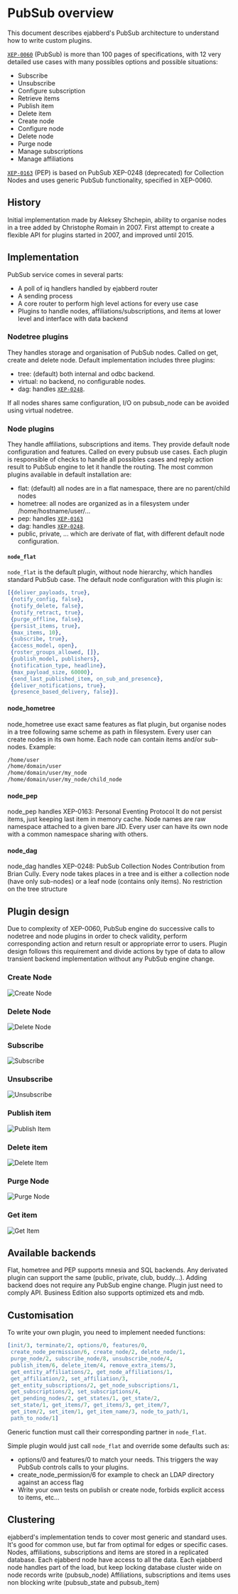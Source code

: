 # PubSub overview

This document describes ejabberd's PubSub architecture to understand how to write custom plugins.

[`XEP-0060`](https://xmpp.org/extensions/xep-0060.html) (PubSub) is more than 100 pages of specifications, with 12 very detailed use cases with many possibles options and possible situations:

- Subscribe
- Unsubscribe
- Configure subscription
- Retrieve items
- Publish item
- Delete item
- Create node
- Configure node
- Delete node
- Purge node
- Manage subscriptions
- Manage affiliations

[`XEP-0163`](https://xmpp.org/extensions/xep-0163.html) (PEP) is based on PubSub XEP-0248 (deprecated) for Collection Nodes and uses generic PubSub functionality, specified in XEP-0060.

## History

Initial implementation made by Aleksey Shchepin, ability to organise nodes in a tree added by Christophe Romain in 2007.
First attempt to create a flexible API for plugins started in 2007, and improved until 2015.

## Implementation

PubSub service comes in several parts:

- A poll of iq handlers handled by ejabberd router
- A sending process
- A core router to perform high level actions for every use case
- Plugins to handle nodes, affiliations/subscriptions, and items at lower level and interface with data backend

### Nodetree plugins

They handles storage and organisation of PubSub nodes. Called on get, create and delete node.
Default implementation includes three plugins:

- tree: (default) both internal and odbc backend.
- virtual: no backend, no configurable nodes.
- dag: handles [`XEP-0248`](https://xmpp.org/extensions/xep-0248.html).

If all nodes shares same configuration, I/O on pubsub_node can be avoided using virtual nodetree.

### Node plugins

They handle affiliations, subscriptions and items. They provide default node configuration and features. Called on every pubsub use cases.
Each plugin is responsible of checks to handle all possibles cases and reply action result to PubSub engine to let it handle the routing.
The most common plugins available in default installation are:

- flat: (default) all nodes are in a flat namespace, there are no parent/child nodes
- hometree: all nodes are organized as in a filesystem under /home/hostname/user/...
- pep: handles [`XEP-0163`](https://xmpp.org/extensions/xep-0163.html)
- dag: handles [`XEP-0248`](https://xmpp.org/extensions/xep-0248.html).
- public, private, ... which are derivate of flat, with different default node configuration.

#### `node_flat`

`node_flat` is the default plugin, without node hierarchy, which handles standard PubSub case.
The default node configuration with this plugin is:

``` erlang
[{deliver_payloads, true},
 {notify_config, false},
 {notify_delete, false},
 {notify_retract, true},
 {purge_offline, false},
 {persist_items, true},
 {max_items, 10},
 {subscribe, true},
 {access_model, open},
 {roster_groups_allowed, []},
 {publish_model, publishers},
 {notification_type, headline},
 {max_payload_size, 60000},
 {send_last_published_item, on_sub_and_presence},
 {deliver_notifications, true},
 {presence_based_delivery, false}].
```

#### node_hometree

node_hometree use exact same features as flat plugin, but organise nodes in a tree following same scheme as path in filesystem.
Every user can create nodes in its own home. Each node can contain items and/or sub-nodes. Example:

``` sh
/home/user
/home/domain/user
/home/domain/user/my_node
/home/domain/user/my_node/child_node
```

#### node_pep

node_pep handles XEP-0163: Personal Eventing Protocol
It do not persist items, just keeping last item in memory cache. Node names are raw namespace attached to a given bare JID. Every user can have its own node with a common namespace sharing with others.

#### node_dag

node_dag handles XEP-0248: PubSub Collection Nodes Contribution from Brian Cully.
Every node takes places in a tree and is either a collection node (have only sub-nodes) or a leaf node (contains only items).
No restriction on the tree structure

## Plugin design

Due to complexity of XEP-0060, PubSub engine do successive calls to nodetree and node plugins in order to check validity, perform corresponding action and return result or appropriate error to users.
Plugin design follows this requirement and divide actions by type of data to allow transient backend implementation without any PubSub engine change.

### Create Node

![Create Node](./images/create_node.png)

### Delete Node

![Delete Node](./images/delete_node.png)

### Subscribe

![Subscribe](./images/subscribe.png)

### Unsubscribe

![Unsubscribe](./images/unsubscribe.png)

### Publish item

![Publish Item](./images/publish_item.png)

### Delete item

![Delete Item](./images/delete_item.png)

### Purge Node

![Purge Node](./images/purge_node.png)

### Get item

![Get Item](./images/get_item.png)

## Available backends

Flat, hometree and PEP supports mnesia and SQL backends.
Any derivated plugin can support the same (public, private, club, buddy...).
Adding backend does not require any PubSub engine change. Plugin just need to comply API.
Business Edition also supports optimized ets and mdb.

## Customisation

To write your own plugin, you need to implement needed functions:

``` erlang
[init/3, terminate/2, options/0, features/0,
 create_node_permission/6, create_node/2, delete_node/1,
 purge_node/2, subscribe_node/8, unsubscribe_node/4,
 publish_item/6, delete_item/4, remove_extra_items/3,
 get_entity_affiliations/2, get_node_affiliations/1,
 get_affiliation/2, set_affiliation/3,
 get_entity_subscriptions/2, get_node_subscriptions/1,
 get_subscriptions/2, set_subscriptions/4,
 get_pending_nodes/2, get_states/1, get_state/2,
 set_state/1, get_items/7, get_items/3, get_item/7,
 get_item/2, set_item/1, get_item_name/3, node_to_path/1,
 path_to_node/1]
```

Generic function must call their corresponding partner in `node_flat`.

Simple plugin would just call `node_flat` and override some defaults such as:

- options/0 and features/0 to match your needs. This triggers the way PubSub controls calls to your plugins.
- create_node_permission/6 for example to check an LDAP directory against an access flag
- Write your own tests on publish or create node, forbids explicit access to items, etc...

## Clustering

ejabberd's implementation tends to cover most generic and standard uses. It's good for common use, but far from optimal for edges or specific cases.
Nodes, affiliations, subscriptions and items are stored in a replicated database.
Each ejabberd node have access to all the data.
Each ejabberd node handles part of the load, but keep locking database cluster wide on node records write (pubsub_node)
Affiliations, subscriptions and items uses non blocking write (pubsub_state and pubsub_item)
